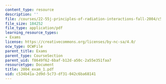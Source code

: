 ```yaml
---
content_type: resource
description: ''
file: /courses/22-55j-principles-of-radiation-interactions-fall-2004/c534b41a2d9d5c73df31042c6ba68141_2004_exam_1.pdf
file_size: 184252
file_type: application/pdf
learning_resource_types:
- Exams
license: https://creativecommons.org/licenses/by-nc-sa/4.0/
ocw_type: OCWFile
parent_title: Exams
parent_type: CourseSection
parent_uid: f8649f62-6baf-b12d-a50c-2a55e351faa7
resourcetype: Document
title: 2004_exam_1.pdf
uid: c534b41a-2d9d-5c73-df31-042c6ba68141
---
```

